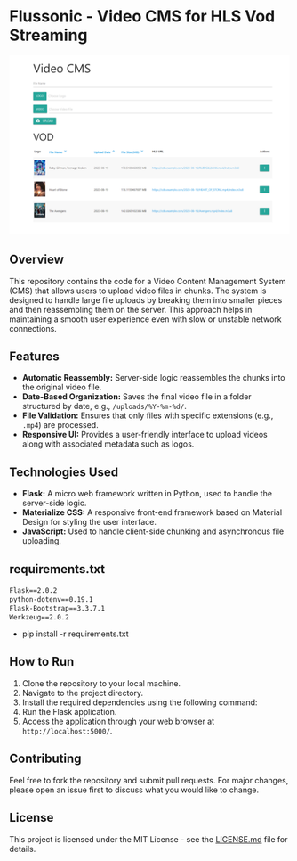 # Flussonic - Video CMS for HLS Vod Streaming

![User Interface Screenshot](/static/images/ui-1.png)

## Overview

This repository contains the code for a Video Content Management System (CMS) that allows users to upload video files in chunks. The system is designed to handle large file uploads by breaking them into smaller pieces and then reassembling them on the server. This approach helps in maintaining a smooth user experience even with slow or unstable network connections.

## Features

- **Automatic Reassembly:** Server-side logic reassembles the chunks into the original video file.
- **Date-Based Organization:** Saves the final video file in a folder structured by date, e.g., `/uploads/%Y-%m-%d/`.
- **File Validation:** Ensures that only files with specific extensions (e.g., `.mp4`) are processed.
- **Responsive UI:** Provides a user-friendly interface to upload videos along with associated metadata such as logos.

## Technologies Used

- **Flask:** A micro web framework written in Python, used to handle the server-side logic.
- **Materialize CSS:** A responsive front-end framework based on Material Design for styling the user interface.
- **JavaScript:** Used to handle client-side chunking and asynchronous file uploading.


## requirements.txt
```
Flask==2.0.2
python-dotenv==0.19.1
Flask-Bootstrap==3.3.7.1
Werkzeug==2.0.2
```
- pip install -r requirements.txt

## How to Run

1. Clone the repository to your local machine.
2. Navigate to the project directory.
3. Install the required dependencies using the following command:
4. Run the Flask application.
5. Access the application through your web browser at `http://localhost:5000/`.

## Contributing

Feel free to fork the repository and submit pull requests. For major changes, please open an issue first to discuss what you would like to change.

## License

This project is licensed under the MIT License - see the [LICENSE.md](LICENSE.md) file for details.
